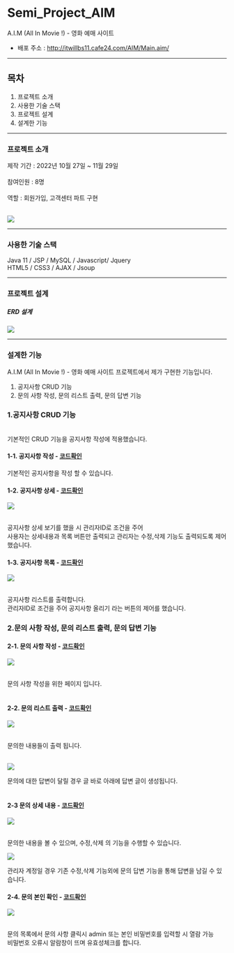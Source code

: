# Semi_Project_AIM
A.I.M (All In Movie !) - 영화 예매 사이트

- 배포 주소 : <http://itwillbs11.cafe24.com/AIM/Main.aim/>
****
## 목차
1. 프로젝트 소개
2. 사용한 기술 스택
3. 프로젝트 설계
4. 설계한 기능

**** 
### 프로젝트 소개
제작 기간 : 2022년 10월 27일 ~ 11월 29일<br>
<br>
참여인원 : 8명<br><br>
역할 : 회원가입, 고객센터 파트 구현<br><br>
<p align="left">
  <img src="https://github.com/msh45660/Semi_Project_AIM/assets/116853287/5916a0aa-7a2b-4f6e-abe6-eb34ffd9f439">
</p>

****

### 사용한 기술 스택
Java 11 / JSP / MySQL / Javascript/ Jquery <br>
HTML5 / CSS3 / AJAX / Jsoup <br>

****

### 프로젝트 설계

##### ERD 설계
<p align="left">
  <img src="https://github.com/msh45660/Semi_Project_AIM/assets/116853287/7210177f-685d-4e43-8c9c-c40d07ba16e3">
</p>

****

### 설계한 기능
A.I.M (All In Movie !) - 영화 예매 사이트 프로젝트에서 제가 구현한 기능입니다.
1. 공지사항 CRUD 기능
2. 문의 사항 작성, 문의 리스트 출력, 문의 답변 기능

### 1.공지사항 CRUD 기능
<br>  
기본적인 CRUD 기능을 공지사항 작성에 적용했습니다.

#### 1-1. 공지사항 작성 - [코드확인](https://github.com/msh45660/Semi_Project_AIM/blob/master/AIM/src/main/webapp/notice/ntwrite.jsp)<br>
기본적인 공지사항을 작성 할 수 있습니다.
<br>

#### 1-2. 공지사항 상세 - [코드확인](https://github.com/msh45660/Semi_Project_AIM/blob/master/AIM/src/main/webapp/notice/ntcontent.jsp)
<p align="left">
  <img src="https://github.com/msh45660/Semi_Project_AIM/assets/116853287/4a95c747-7672-48f5-bc2e-fa240c516b7d">
</p>
<br>
공지사항 상세 보기를 했을 시 관리자ID로 조건을 주어<br>
사용자는 상세내용과 목록 버튼만 출력되고 관리자는 수정,삭제 기능도 출력되도록 제어했습니다.

#### 1-3. 공지사항 목록 - [코드확인](https://github.com/msh45660/Semi_Project_AIM/blob/master/AIM/src/main/webapp/notice/notice.jsp)
<p align="left">
  <img src="https://github.com/msh45660/Semi_Project_AIM/assets/116853287/000f0555-3fcb-45e2-9679-70e21e541822">
</p>
<br>
공지사항 리스트를 출력합니다.<br>
관리자ID로 조건을 주어 공지사항 올리기 라는 버튼의 제어를 했습니다.

### 2.문의 사항 작성, 문의 리스트 출력, 문의 답변 기능 <br>

#### 2-1. 문의 사항 작성 - [코드확인](https://github.com/msh45660/Semi_Project_AIM/blob/master/AIM/src/main/webapp/hp/boardhp.jsp)
<p align="left">
  <img src="https://github.com/msh45660/Semi_Project_AIM/assets/116853287/f25e934f-bf02-4ab8-a2c6-4c839fae9e0a">
</p>
<br>
문의 사항 작성을 위한 페이지 입니다.
<br>
<br>

#### 2-2. 문의 리스트 출력 - [코드확인](https://github.com/msh45660/Semi_Project_AIM/blob/master/AIM/src/main/webapp/hp/myhplist.jsp)
<p align="left">
  <img src="https://github.com/msh45660/Semi_Project_AIM/assets/116853287/772f4f13-108a-4126-9137-ce3d1244c720">
</p>
<br>
문의한 내용들이 출력 됩니다.<br>
<br>
<p align="left">
  <img src="https://github.com/msh45660/Semi_Project_AIM/assets/116853287/c2483222-0b65-4600-8c60-d5e671671df6">
</p>
문의에 대한 답변이 달릴 경우 글 바로 아래에 답변 글이 생성됩니다.  
<br>
<br>

#### 2-3 문의 상세 내용 - [코드확인](https://github.com/msh45660/Semi_Project_AIM/blob/master/AIM/src/main/webapp/hp/myhpcontent.jsp)
<p align="left">
  <img src="https://github.com/msh45660/Semi_Project_AIM/assets/116853287/4800406a-9650-4268-bf86-da570e882341">
</p>
<br>
문의한 내용을 볼 수 있으며, 수정,삭제 의 기능을 수행할 수 있습니다.<br>
<p align="left">
  <img src="https://github.com/msh45660/Semi_Project_AIM/assets/116853287/ddb015be-ee1c-49e6-b48b-6e63c0937316">
</p>
관리자 계정일 경우 기존 수정,삭제 기능외에 문의 답변 기능을 통해 답변을 남길 수 있습니다.<br>

#### 2-4. 문의 본인 확인 - [코드확인](https://github.com/msh45660/Semi_Project_AIM/blob/master/AIM/src/main/webapp/hp/hppwcheck.jsp)
<p align="left">
  <img src="https://github.com/msh45660/Semi_Project_AIM/assets/116853287/517443a9-47b1-4596-a992-4a8c9f26a74e">
</p>
<br>
문의 목록에서 문의 사항 클릭시 admin 또는 본인 비밀번호를 입력할 시 열람 가능 <br>
비밀번호 오류시 알람창이 뜨며 유효성체크를 합니다.
